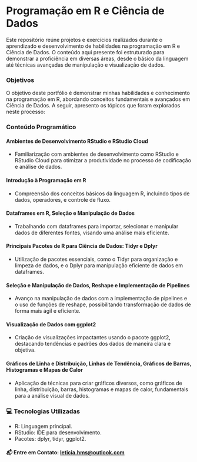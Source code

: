 # Programação em R e Ciência de Dados

Este repositório reúne projetos e exercícios realizados durante o aprendizado e desenvolvimento de habilidades na programação em R e Ciência de Dados. O conteúdo aqui presente foi estruturado para demonstrar a proficiência em diversas áreas, desde o básico da linguagem até técnicas avançadas de manipulação e visualização de dados.

### Objetivos

O objetivo deste portfólio é demonstrar minhas habilidades e conhecimento na programação em R, abordando conceitos fundamentais e avançados em Ciência de Dados. A seguir, apresento os tópicos que foram explorados neste processo:

### Conteúdo Programático

#### Ambientes de Desenvolvimento RStudio e RStudio Cloud
- Familiarização com ambientes de desenvolvimento como RStudio e RStudio Cloud para otimizar a produtividade no processo de codificação e análise de dados.
#### Introdução à Programação em R
- Compreensão dos conceitos básicos da linguagem R, incluindo tipos de dados, operadores, e controle de fluxo.
#### Dataframes em R, Seleção e Manipulação de Dados
- Trabalhando com dataframes para importar, selecionar e manipular dados de diferentes fontes, visando uma análise mais eficiente.
#### Principais Pacotes de R para Ciência de Dados: Tidyr e Dplyr
- Utilização de pacotes essenciais, como o Tidyr para organização e limpeza de dados, e o Dplyr para manipulação eficiente de dados em dataframes.
#### Seleção e Manipulação de Dados, Reshape e Implementação de Pipelines
- Avanço na manipulação de dados com a implementação de pipelines e o uso de funções de reshape, possibilitando transformação de dados de forma mais ágil e eficiente.
#### Visualização de Dados com ggplot2
- Criação de visualizações impactantes usando o pacote ggplot2, destacando tendências e padrões dos dados de maneira clara e objetiva.
#### Gráficos de Linha e Distribuição, Linhas de Tendência, Gráficos de Barras, Histogramas e Mapas de Calor
- Aplicação de técnicas para criar gráficos diversos, como gráficos de linha, distribuição, barras, histogramas e mapas de calor, fundamentais para a análise visual de dados.

### 💻 Tecnologias Utilizadas

- R: Linguagem principal.
- RStudio: IDE para desenvolvimento.
- Pacotes: dplyr, tidyr, ggplot2.

#### 📬 Entre em Contato: leticia.hms@outlook.com
